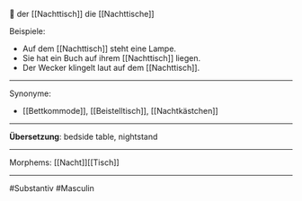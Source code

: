 🔵 der [[Nachttisch]]
die [[Nachttische]]

Beispiele:

- Auf dem [[Nachttisch]] steht eine Lampe.
- Sie hat ein Buch auf ihrem [[Nachttisch]] liegen.
- Der Wecker klingelt laut auf dem [[Nachttisch]].

---
Synonyme:
- [[Bettkommode]], [[Beistelltisch]], [[Nachtkästchen]]

---
**Übersetzung**: bedside table, nightstand

---

Morphems:
[[Nacht]][[Tisch]]

---
#Substantiv #Masculin